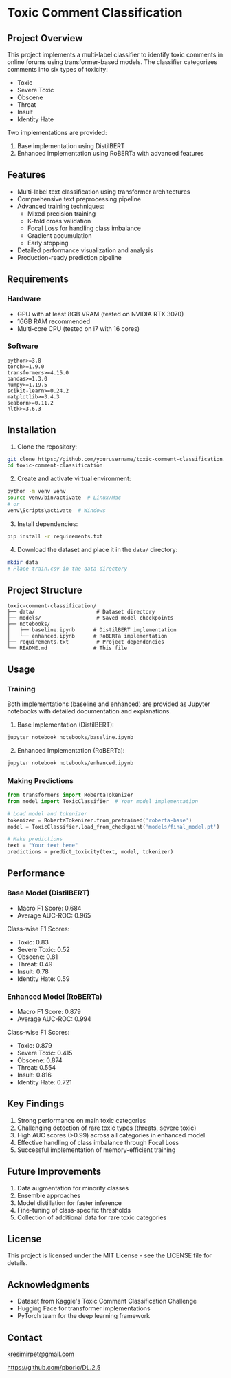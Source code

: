 # Toxic Comment Classification

## Project Overview
This project implements a multi-label classifier to identify toxic comments in online forums using transformer-based models. The classifier categorizes comments into six types of toxicity:
- Toxic
- Severe Toxic
- Obscene
- Threat
- Insult
- Identity Hate

Two implementations are provided:
1. Base implementation using DistilBERT
2. Enhanced implementation using RoBERTa with advanced features

## Features
- Multi-label text classification using transformer architectures
- Comprehensive text preprocessing pipeline
- Advanced training techniques:
  - Mixed precision training
  - K-fold cross validation
  - Focal Loss for handling class imbalance
  - Gradient accumulation
  - Early stopping
- Detailed performance visualization and analysis
- Production-ready prediction pipeline

## Requirements

### Hardware
- GPU with at least 8GB VRAM (tested on NVIDIA RTX 3070)
- 16GB RAM recommended
- Multi-core CPU (tested on i7 with 16 cores)

### Software
```
python>=3.8
torch>=1.9.0
transformers>=4.15.0
pandas>=1.3.0
numpy>=1.19.5
scikit-learn>=0.24.2
matplotlib>=3.4.3
seaborn>=0.11.2
nltk>=3.6.3
```

## Installation

1. Clone the repository:
```bash
git clone https://github.com/yourusername/toxic-comment-classification.git
cd toxic-comment-classification
```

2. Create and activate virtual environment:
```bash
python -m venv venv
source venv/bin/activate  # Linux/Mac
# or
venv\Scripts\activate  # Windows
```

3. Install dependencies:
```bash
pip install -r requirements.txt
```

4. Download the dataset and place it in the `data/` directory:
```bash
mkdir data
# Place train.csv in the data directory
```

## Project Structure
```
toxic-comment-classification/
├── data/                    # Dataset directory
├── models/                  # Saved model checkpoints
├── notebooks/              
│   ├── baseline.ipynb      # DistilBERT implementation
│   └── enhanced.ipynb      # RoBERTa implementation
├── requirements.txt         # Project dependencies
└── README.md               # This file
```

## Usage

### Training
Both implementations (baseline and enhanced) are provided as Jupyter notebooks with detailed documentation and explanations.

1. Base Implementation (DistilBERT):
```bash
jupyter notebook notebooks/baseline.ipynb
```

2. Enhanced Implementation (RoBERTa):
```bash
jupyter notebook notebooks/enhanced.ipynb
```

### Making Predictions
```python
from transformers import RobertaTokenizer
from model import ToxicClassifier  # Your model implementation

# Load model and tokenizer
tokenizer = RobertaTokenizer.from_pretrained('roberta-base')
model = ToxicClassifier.load_from_checkpoint('models/final_model.pt')

# Make predictions
text = "Your text here"
predictions = predict_toxicity(text, model, tokenizer)
```

## Performance

### Base Model (DistilBERT)
- Macro F1 Score: 0.684
- Average AUC-ROC: 0.965

Class-wise F1 Scores:
- Toxic: 0.83
- Severe Toxic: 0.52
- Obscene: 0.81
- Threat: 0.49
- Insult: 0.78
- Identity Hate: 0.59

### Enhanced Model (RoBERTa)
- Macro F1 Score: 0.879
- Average AUC-ROC: 0.994

Class-wise F1 Scores:
- Toxic: 0.879
- Severe Toxic: 0.415
- Obscene: 0.874
- Threat: 0.554
- Insult: 0.816
- Identity Hate: 0.721

## Key Findings
1. Strong performance on main toxic categories
2. Challenging detection of rare toxic types (threats, severe toxic)
3. High AUC scores (>0.99) across all categories in enhanced model
4. Effective handling of class imbalance through Focal Loss
5. Successful implementation of memory-efficient training

## Future Improvements
1. Data augmentation for minority classes
2. Ensemble approaches
3. Model distillation for faster inference
4. Fine-tuning of class-specific thresholds
5. Collection of additional data for rare toxic categories

## License
This project is licensed under the MIT License - see the LICENSE file for details.

## Acknowledgments
- Dataset from Kaggle's Toxic Comment Classification Challenge
- Hugging Face for transformer implementations
- PyTorch team for the deep learning framework

## Contact
kresimirpet@gmail.com

https://github.com/pboric/DL.2.5
